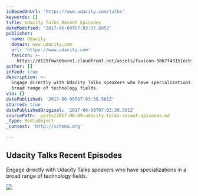 ```yaml
---
isBasedOnUrl: 'https://www.udacity.com/talks'
keywords: []
title: Udacity Talks Recent Episodes
dateModified: '2017-06-09T07:03:37.605Z'
publisher:
  name: Udacity
  domain: www.udacity.com
  url: 'https://www.udacity.com'
  favicon: >-
    https://d125fmws0bore1.cloudfront.net/assets/favicon-3867f43151ecbff486335ae6a96d17d91d6169d20888131b4681d15b65e1425b.ico
author: []
inFeed: true
description: >-
  Engage directly with Udacity Talks speakers who have specializations in a
  broad range of technology fields.
via: {}
datePublished: '2017-06-09T07:03:38.561Z'
starred: true
datePublishedOriginal: '2017-06-09T07:03:38.561Z'
sourcePath: _posts/2017-06-09-udacity-talks-recent-episodes.md
_type: MediaObject
_context: 'http://schema.org'

---
```

<article style=""><h1>Udacity Talks Recent Episodes</h1><p>Engage directly with Udacity Talks speakers who have specializations in a broad range of technology fields.</p><img src="https://s3-us-west-1.amazonaws.com/udacity-content/images/shared/talks-episode-10.jpg" /></article>